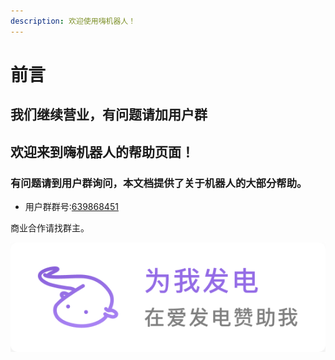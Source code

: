 ```yaml
---
description: 欢迎使用嗨机器人！
---
```


# 前言

## 我们继续营业，有问题请加用户群

## 欢迎来到嗨机器人的帮助页面！

### 有问题请到用户群询问，本文档提供了关于机器人的大部分帮助。

* 用户群群号:[639868451](https://jq.qq.com/?_wv=1027&k=8eLCJ31q)

商业合作请找群主。

[![](.gitbook/assets/support-me-on-afd-bai-di-.png) ](https://afdian.net/@Hibot)

